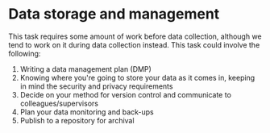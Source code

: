 # Data storage and management

This task requires some amount of work before data collection, although we tend to work on it during data collection instead. This task could involve the following:
1. Writing a data management plan (DMP)
2. Knowing where you're going to store your data as it comes in, keeping in mind the security and privacy requirements
3. Decide on your method for version control and communicate to colleagues/supervisors
4. Plan your data monitoring and back-ups
5. Publish to a repository for archival
